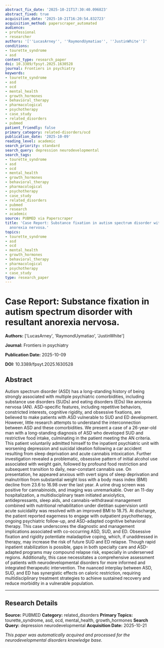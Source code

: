 ```yaml
---
abstract_fix_date: '2025-10-21T17:30:40.096823'
abstract_fixed: true
acquisition_date: '2025-10-21T16:20:54.832723'
acquisition_method: paperscraper_automated
audience:
- professional
- researcher
authors: '[''LucasArney'', ''RaymondUymatiao'', ''JustinWhite'']'
conditions:
- tourette_syndrome
- asd
content_type: research_paper
doi: 10.3389/fpsyt.2025.1630528
journal: Frontiers in psychiatry
keywords:
- tourette_syndrome
- asd
- ocd
- mental_health
- growth_hormones
- behavioral_therapy
- pharmacological
- psychotherapy
- case_study
- related_disorders
- pubmed
patient_friendly: false
primary_category: related-disorders/ocd
publication_date: '2025-10-09'
reading_level: academic
search_priority: standard
search_query: depression neurodevelopmental
search_tags:
- tourette_syndrome
- asd
- ocd
- mental_health
- growth_hormones
- behavioral_therapy
- pharmacological
- psychotherapy
- case_study
- related_disorders
- pubmed
- research
- academic
source: PUBMED via Paperscraper
title: 'Case Report: Substance fixation in autism spectrum disorder with resultant
  anorexia nervosa.'
topics:
- tourette_syndrome
- asd
- ocd
- mental_health
- growth_hormones
- behavioral_therapy
- pharmacological
- psychotherapy
- case_study
type: research_paper
---
```


# Case Report: Substance fixation in autism spectrum disorder with resultant anorexia nervosa.

**Authors:** ['LucasArney', 'RaymondUymatiao', 'JustinWhite']

**Journal:** Frontiers in psychiatry

**Publication Date:** 2025-10-09

**DOI:** 10.3389/fpsyt.2025.1630528

## Abstract

Autism spectrum disorder (ASD) has a long-standing history of being strongly associated with multiple psychiatric comorbidities, including substance use disorders (SUDs) and eating disorders (EDs) like anorexia nervosa (AN). ASD-specific features, including repetitive behaviors, constricted interests, cognitive rigidity, and obsessive fixations, are believed to make patients with ASD vulnerable to SUD and ED development. However, little research attempts to understand the interconnection between ASD and these comorbidities. We present a case of a 26-year-old man with a long-standing diagnosis of ASD who developed SUD and restrictive food intake, culminating in the patient meeting the AN criteria. This patient voluntarily admitted himself to the inpatient psychiatric unit with worsening depression and suicidal ideation following a car accident resulting from sleep deprivation and acute cannabis intoxication. Further investigation revealed a problematic, obsessive pattern of initial alcohol use associated with weight gain, followed by profound food restriction and subsequent transition to daily, near-constant cannabis use. On presentation, he appeared anxious with overt signs of sleep deprivation and malnutrition from substantial weight loss with a body mass index (BMI) decline from 23.6 to 16.98 over the last year. A urine drug screen was positive for cannabinoids, and imaging was unremarkable. Over an 11-day hospitalization, a multidisciplinary team initiated anxiolytics, antidepressants, sleep aids, and cannabis-withdrawal management combined with nutritional rehabilitation under dietitian supervision until acute suicidality was resolved with an improved BMI to 18.75. At discharge, the patient reported eagerness to engage with outpatient psychotherapy, ongoing psychiatric follow-up, and ASD-adapted cognitive behavioral therapy. This case underscores the diagnostic and management implications associated with co-occurring ASD, SUD, and ED. Obsessive fixation and rigidity potentiate maladaptive coping, which, if unaddressed in therapy, may increase the risk of future SUD and ED relapse. Though rapid inpatient stabilization is possible, gaps in both specialty care and ASD-adapted programs may compound relapse risk, especially in underserved regions. Additionally, this case necessitates a comprehensive assessment of patients with neurodevelopmental disorders for more informed and integrated therapeutic intervention. The nuanced interplay between ASD, SUD, and ED has synergistic effects on caloric restriction, requiring multidisciplinary treatment strategies to achieve sustained recovery and reduce morbidity in a vulnerable population.

---

## Research Details

**Source:** PUBMED
**Category:** related_disorders
**Primary Topics:** tourette_syndrome, asd, ocd, mental_health, growth_hormones
**Search Query:** depression neurodevelopmental
**Acquisition Date:** 2025-10-21

*This paper was automatically acquired and processed for the neurodevelopmental disorders knowledge base.*
